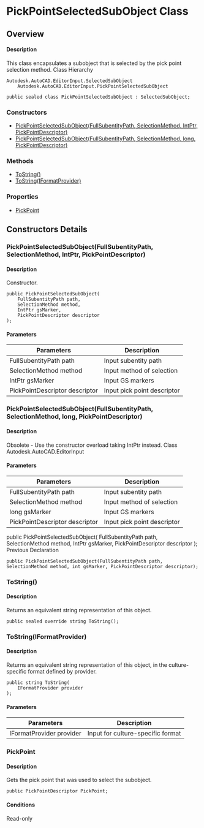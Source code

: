# PickPointSelectedSubObject Class

## Overview

#### Description
This class encapsulates a subobject that is selected by the pick point selection method.
Class Hierarchy
```text
Autodesk.AutoCAD.EditorInput.SelectedSubObject
    Autodesk.AutoCAD.EditorInput.PickPointSelectedSubObject
```

```text
public sealed class PickPointSelectedSubObject : SelectedSubObject;
```

### Constructors

- [PickPointSelectedSubObject(FullSubentityPath, SelectionMethod, IntPtr, PickPointDescriptor)](#pickpointselectedsubobject(fullsubentitypath,-selectionmethod,-intptr,-pickpointdescriptor))
- [PickPointSelectedSubObject(FullSubentityPath, SelectionMethod, long, PickPointDescriptor)](#pickpointselectedsubobject(fullsubentitypath,-selectionmethod,-long,-pickpointdescriptor))

### Methods

- [ToString()](#tostring())
- [ToString(IFormatProvider)](#tostring(iformatprovider))

### Properties

- [PickPoint](#pickpoint)


## Constructors Details

### PickPointSelectedSubObject(FullSubentityPath, SelectionMethod, IntPtr, PickPointDescriptor)

#### Description
Constructor.
```text
public PickPointSelectedSubObject(
    FullSubentityPath path, 
    SelectionMethod method, 
    IntPtr gsMarker, 
    PickPointDescriptor descriptor
);
```

#### Parameters
| Parameters | Description |
| --- | --- |
| FullSubentityPath path | Input subentity path |
| SelectionMethod method | Input method of selection |
| IntPtr gsMarker | Input GS markers |
| PickPointDescriptor descriptor | Input pick point descriptor |

### PickPointSelectedSubObject(FullSubentityPath, SelectionMethod, long, PickPointDescriptor)

#### Description
Obsolete - Use the constructor overload taking IntPtr instead.
Class
Autodesk.AutoCAD.EditorInput
#### Parameters
| Parameters | Description |
| --- | --- |
| FullSubentityPath path | Input subentity path |
| SelectionMethod method | Input method of selection |
| long gsMarker | Input GS markers |
| PickPointDescriptor descriptor | Input pick point descriptor |

public PickPointSelectedSubObject( 
FullSubentityPath path, 
SelectionMethod method, 
IntPtr gsMarker, 
PickPointDescriptor descriptor 
);
Previous Declaration
```text
public PickPointSelectedSubObject(FullSubentityPath path, SelectionMethod method, int gsMarker, PickPointDescriptor descriptor);
```

### ToString()

#### Description
Returns an equivalent string representation of this object.
```text
public sealed override string ToString();
```

### ToString(IFormatProvider)

#### Description
Returns an equivalent string representation of this object, in the culture-specific format defined by provider.
```text
public string ToString(
    IFormatProvider provider
);
```

#### Parameters
| Parameters | Description |
| --- | --- |
| IFormatProvider provider | Input for culture-specific format |

### PickPoint

#### Description
Gets the pick point that was used to select the subobject.
```text
public PickPointDescriptor PickPoint;
```

#### Conditions
Read-only